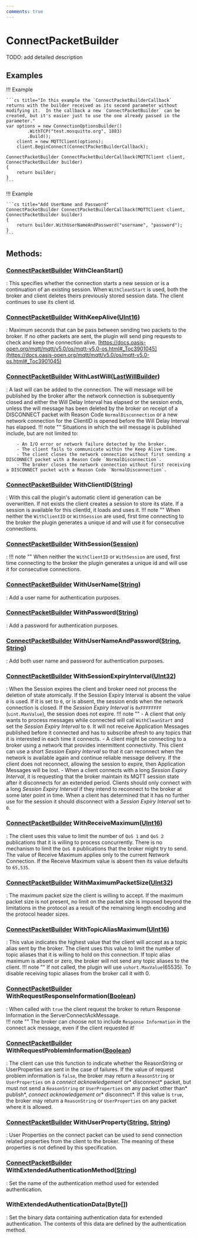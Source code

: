 ```yaml
---
comments: true
---
```

# ConnectPacketBuilder

TODO: add detailed description 

## Examples
!!! Example

	```cs title="In this example the `ConnectPacketBuilderCallback` returns with the builder received as its second parameter without modifying it.  In the callback a new `ConnectPacketBuilder` can be created, but it's easier just to use the one already passed in the parameter."
	var options = new ConnectionOptionsBuilder()
	        .WithTCP("test.mosquitto.org", 1883)
	        .Build();
	    client = new MQTTClient(options);
	    client.BeginConnect(ConnectPacketBuilderCallback);
	
	ConnectPacketBuilder ConnectPacketBuilderCallback(MQTTClient client, ConnectPacketBuilder builder)
	{
	    return builder;
	}
	```
!!! Example

	```cs title="Add UserName and Password"
	ConnectPacketBuilder ConnectPacketBuilderCallback(MQTTClient client, ConnectPacketBuilder builder)
	{
	    return builder.WithUserNameAndPassword("username", "password");
	}
	```

## **Methods**:

### [ConnectPacketBuilder]() WithCleanStart()
: This specifies whether the connection starts a new session or is a continuation of an existing session. When `WithCleanStart` is used, both the broker and client deletes theirs previously stored session data.  The client continues to use its client id. 

### [ConnectPacketBuilder]() WithKeepAlive([UInt16](https://learn.microsoft.com/en-us/dotnet/api/System.UInt16))
: Maximum seconds that can be pass between sending two packets to the broker. If no other packets are sent, the plugin will send ping requests to check and keep the connection alive. [https://docs.oasis-open.org/mqtt/mqtt/v5.0/os/mqtt-v5.0-os.html#_Toc3901045](https://docs.oasis-open.org/mqtt/mqtt/v5.0/os/mqtt-v5.0-os.html#_Toc3901045)

### [ConnectPacketBuilder]() WithLastWill([LastWillBuilder](LastWillBuilder.md))
: A last will can be added to the connection.  The will message will be published by the broker after the network connection is subsequently closed and either the Will Delay Interval has elapsed or the session ends,  unless the will message has been deleted by the broker on receipt of a DISCONNECT packet with Reason Code `NormalDisconnection` or a new network connection for the ClientID is opened before the Will Delay Interval has elapsed. 
	!!! note ""
		Situations in which the will message is published include, but are not limited to: 

		- An I/O error or network failure detected by the broker.
		- The client fails to communicate within the Keep Alive time.
		- The client closes the network connection without first sending a DISCONNECT packet with a Reason Code `NormalDisconnection`.
		- The broker closes the network connection without first receiving a DISCONNECT packet with a Reason Code `NormalDisconnection`.




### [ConnectPacketBuilder]() WithClientID([String](https://learn.microsoft.com/en-us/dotnet/api/System.String))
: With this call the plugin's automatic client id generation can be overwritten. If not exists the client creates a session to store its state. If a session is available for this clientId, it loads and uses it. 
	!!! note ""
		When neither the `WithClientID` or `WithSession` are used, first time connecting to the broker the plugin generates a unique id and will use it for consecutive connections.


### [ConnectPacketBuilder]() WithSession([Session](../MQTT/Session.md))
: 
	!!! note ""
		When neither the `WithClientID` or `WithSession` are used, first time connecting to the broker the plugin generates a unique id and will use it for consecutive connections.


### [ConnectPacketBuilder]() WithUserName([String](https://learn.microsoft.com/en-us/dotnet/api/System.String))
: Add a user name for authentication purposes. 

### [ConnectPacketBuilder]() WithPassword([String](https://learn.microsoft.com/en-us/dotnet/api/System.String))
: Add a password for authentication purposes. 

### [ConnectPacketBuilder]() WithUserNameAndPassword([String](https://learn.microsoft.com/en-us/dotnet/api/System.String), [String](https://learn.microsoft.com/en-us/dotnet/api/System.String))
: Add both user name and password for authentication purposes. 

### [ConnectPacketBuilder]() WithSessionExpiryInterval([UInt32](https://learn.microsoft.com/en-us/dotnet/api/System.UInt32))
: When the Session expires the client and broker need not process the deletion of state atomically. If the Session Expiry Interval is absent the value `0` is used.  If it is set to `0`, or is absent, the session ends when the network connection is closed. If the *Session Expiry Interval* is `0xFFFFFFFF` (`uint.MaxValue`), the session does not expire. 
	!!! note ""
		- A client that only wants to process messages while connected will call `WithCleanStart` and set the *Session Expiry Interval* to `0`. It will not receive Application Messages published before it connected and has to subscribe afresh to any topics that it is interested in each time it connects.
		- A client might be connecting to a broker using a network that provides intermittent connectivity. This client can use a short *Session Expiry Interval* so that it can reconnect when the network is available again and continue reliable message delivery. If the client does not reconnect, allowing the session to expire, then Application Messages will be lost.
		- When a client connects with a long *Session Expiry Interval*, it is requesting that the broker maintain its MQTT session state after it disconnects for an extended period. Clients should only connect with a long *Session Expiry Interval* if they intend to reconnect to the broker at some later point in time. When a client has determined that it has no further use for the session it should disconnect with a *Session Expiry Interval* set to `0`.




### [ConnectPacketBuilder]() WithReceiveMaximum([UInt16](https://learn.microsoft.com/en-us/dotnet/api/System.UInt16))
: The client uses this value to limit the number of `QoS 1` and `QoS 2` publications that it is willing to process concurrently.  There is no mechanism to limit the `QoS 0` publications that the broker might try to send. The value of Receive Maximum applies only to the current Network Connection.  If the Receive Maximum value is absent then its value defaults to `65,535`. 

### [ConnectPacketBuilder]() WithMaximumPacketSize([UInt32](https://learn.microsoft.com/en-us/dotnet/api/System.UInt32))
: The maximum packet size the client is willing to accept. If the maximum packet size is not present, no limit on the packet size is imposed beyond the limitations in the protocol as a result of the remaining length encoding and the protocol header sizes. 

### [ConnectPacketBuilder]() WithTopicAliasMaximum([UInt16](https://learn.microsoft.com/en-us/dotnet/api/System.UInt16))
: This value indicates the highest value that the client will accept as a topic alias sent by the broker. The client uses this value to limit the number of topic aliases that it is willing to hold on this connection. If topic alias maximum is absent or zero, the broker will not send any topic aliases to the client. 
	!!! note ""
		If not called, the plugin will use `ushort.MaxValue`(65535). To disable receiving topic aliases from the broker call it with 0.


### [ConnectPacketBuilder]() WithRequestResponseInformation([Boolean](https://learn.microsoft.com/en-us/dotnet/api/System.Boolean))
: When called with `true` the client request the broker to return Response Information in the ServerConnectAckMessage.  
	!!! note ""
		The broker can choose not to include `Response Information` in the connect ack message, even if the client requested it!


### [ConnectPacketBuilder]() WithRequestProblemInformation([Boolean](https://learn.microsoft.com/en-us/dotnet/api/System.Boolean))
: The client can use this function to indicate whether the ReasonString or UserProperties are sent in the case of failures.  If the value of request problem information is `false`, the broker may return a `ReasonString` or `UserProperties` on a *connect acknowledgement* or* disconnect* packet, but must not send a `ReasonString` or `UserProperties` on any packet other than* publish*, *connect acknowledgement* or* disconnect*.  If this value is `true`, the broker may return a `ReasonString` or `UserProperties` on any packet where it is allowed. 

### [ConnectPacketBuilder]() WithUserProperty([String](https://learn.microsoft.com/en-us/dotnet/api/System.String), [String](https://learn.microsoft.com/en-us/dotnet/api/System.String))
: User Properties on the connect packet can be used to send connection related properties from the client to the broker.  The meaning of these properties is not defined by this specification. 

### [ConnectPacketBuilder]() WithExtendedAuthenticationMethod([String](https://learn.microsoft.com/en-us/dotnet/api/System.String))
: Set the name of the authentication method used for extended authentication. 

### WithExtendedAuthenticationData(Byte[])
: Set the binary data containing authentication data for extended authentication.  The contents of this data are defined by the authentication method. 
